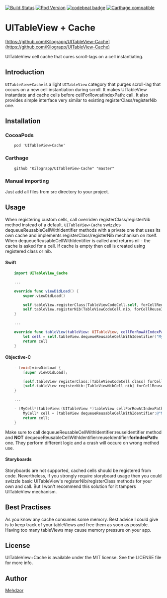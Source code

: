 [![Build Status](https://travis-ci.org/Kilograpp/UITableView-Cache.svg?branch=master)](https://travis-ci.org/Kilograpp/UITableView-Cache)
[![Pod Version](https://img.shields.io/cocoapods/v/UITableView+Cache.svg?style=flat)](http://cocoadocs.org/docsets/UITableView+Cache/)
[![codebeat badge](https://codebeat.co/badges/1c7930d9-7431-49ff-989c-f906779f00bc?t=)](https://codebeat.co/projects/github-com-kilograpp-uitableview-cache)
[![Carthage compatible](https://img.shields.io/badge/Carthage-compatible-4BC51D.svg?style=flat)](https://github.com/Kilograpp/UITableView-Cache)

# UITableView + Cache
[https://github.com/Kilograpp/UITableView-Cache](https://github.com/Kilograpp/UITableView-Cache)

UITableView cell cache that cures scroll-lags on a cell instantiating. 

## Introduction

`UITableView+Cache` is a light `UITableView` category that purges scroll-lag that occurs on a new cell instantiation during scroll. 
It makes UITableView instantiate and cache cells before cellForRow:atIndexPath: call. It also provides simple interface very similar to existing registerClass/registerNib one. 

## Installation

### CocoaPods

``` batch
	pod 'UITableView+Cache'
```

### Carthage

``` batch
	github "Kilograpp/UITableView-Cache" "master"
```

### Manual importing

Just add all files from src directory to your project.


## Usage

When registering custom cells, call overriden registerClass/registerNib method instead of a default. `UITableView+Cache` swizzles dequeueReusableCellWithIdentifier methods with a private one that uses its own cache and implements registerClass/registerNib mechanism on itself. 
When dequeueReusableCellWithIdentifier is called and returns nil - the cache is asked for a cell. If cache is empty then cell is created using registered class or nib.

#### Swift

``` swift
	import UITableView_Cache

	...

	override func viewDidLoad() {
		super.viewDidLoad()

		self.tableView.registerClass(TableViewCodeCell.self, forCellReuseIdentifier: "MyReuseIdentifier", cacheSize: 10)
		self.tableView.registerNib(TableViewCodeCell.nib, forCellReuseIdentifier: "MyReuseIdentifier", cacheSize: 10)
	}

	...

	override func tableView(tableView: UITableView, cellForRowAtIndexPath indexPath: NSIndexPath) -> UITableViewCell {
		let cell = self.tableView.dequeueReusableCellWithIdentifier("MyReuseIdentifier") as! TableViewCodeCell
		return cell
	}
```

#### Objective-C

``` objective-c
	- (void)viewDidLoad {
		[super viewDidLoad];

		[self.tableView registerClass:[TableViewCodeCell class] forCellReuseIdentifier:@"MyReuseIdentifier" cacheSize:10];
		[self.tableView registerNib:[TableViewNibCell nib] forCellReuseIdentifier:@"MyNibReuseIdentifier" cacheSize:10];
	}

	...

	- (MyCell*)tableView:(UITableView *)tableView cellForRowAtIndexPath:(NSIndexPath *)indexPath {
		MyCell* cell = [tableView dequeueReusableCellWithIdentifier:@"MyReuseIdentifier"];
		return cell;
	}
```
	
Make sure to call dequeueReusableCellWithIdentifier:reuseIdentifier method and **NOT** dequeueReusableCellWithIdentifier:reuseIdentifier:**forIndexPath:** one. They perform different logic and a crash will occure on wrong method use. 

#### Storyboards

Storyboards are not supported, cached cells should be registered from code. 
Nevertheless, if you strongly require storyboard usage then you could swizzle basic UITableView's registerNib/registerClass methods for your own and call. But I won't recommend this solution for it tampers UITableView mechanism.

## Best Practises

As you know any cache consumes some memory. Best advice I could give is to keep track of your tableViews and free them as soon as possible. Having too many tableViews may cause memory pressure on your app. 

## License

UITableView+Cache is available under the MIT license. See the LICENSE file for more info.

## Author

[Mehdzor](https://github.com/mehdzor)
